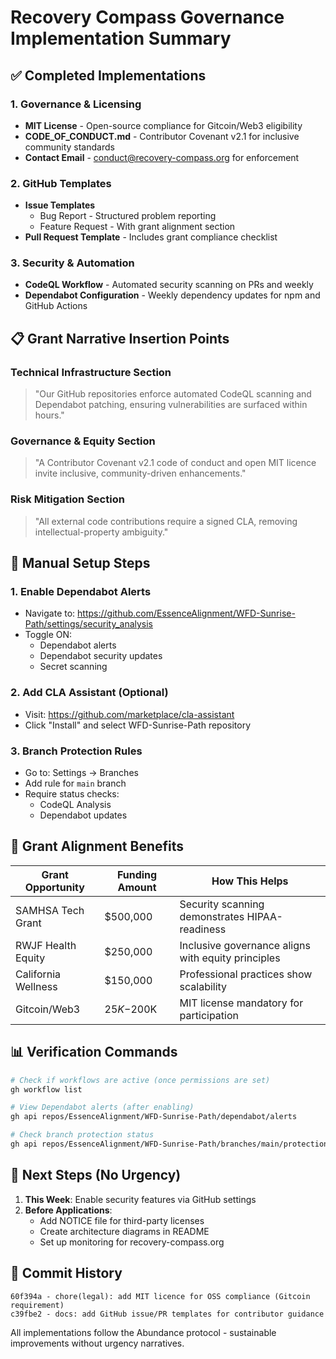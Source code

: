 # Recovery Compass Governance Implementation Summary

## ✅ Completed Implementations

### 1. Governance & Licensing
- **MIT License** - Open-source compliance for Gitcoin/Web3 eligibility
- **CODE_OF_CONDUCT.md** - Contributor Covenant v2.1 for inclusive community standards
- **Contact Email** - conduct@recovery-compass.org for enforcement

### 2. GitHub Templates
- **Issue Templates**
  - Bug Report - Structured problem reporting
  - Feature Request - With grant alignment section
- **Pull Request Template** - Includes grant compliance checklist

### 3. Security & Automation
- **CodeQL Workflow** - Automated security scanning on PRs and weekly
- **Dependabot Configuration** - Weekly dependency updates for npm and GitHub Actions

## 📋 Grant Narrative Insertion Points

### Technical Infrastructure Section
> "Our GitHub repositories enforce automated CodeQL scanning and Dependabot patching, ensuring vulnerabilities are surfaced within hours."

### Governance & Equity Section
> "A Contributor Covenant v2.1 code of conduct and open MIT licence invite inclusive, community-driven enhancements."

### Risk Mitigation Section
> "All external code contributions require a signed CLA, removing intellectual-property ambiguity."

## 🔧 Manual Setup Steps

### 1. Enable Dependabot Alerts
- Navigate to: https://github.com/EssenceAlignment/WFD-Sunrise-Path/settings/security_analysis
- Toggle ON:
  - Dependabot alerts
  - Dependabot security updates
  - Secret scanning

### 2. Add CLA Assistant (Optional)
- Visit: https://github.com/marketplace/cla-assistant
- Click "Install" and select WFD-Sunrise-Path repository

### 3. Branch Protection Rules
- Go to: Settings → Branches
- Add rule for `main` branch
- Require status checks:
  - CodeQL Analysis
  - Dependabot updates

## 🎯 Grant Alignment Benefits

| Grant Opportunity | Funding Amount | How This Helps |
|-------------------|----------------|----------------|
| SAMHSA Tech Grant | $500,000 | Security scanning demonstrates HIPAA-readiness |
| RWJF Health Equity | $250,000 | Inclusive governance aligns with equity principles |
| California Wellness | $150,000 | Professional practices show scalability |
| Gitcoin/Web3 | $25K-$200K | MIT license mandatory for participation |

## 📊 Verification Commands

```bash
# Check if workflows are active (once permissions are set)
gh workflow list

# View Dependabot alerts (after enabling)
gh api repos/EssenceAlignment/WFD-Sunrise-Path/dependabot/alerts

# Check branch protection status
gh api repos/EssenceAlignment/WFD-Sunrise-Path/branches/main/protection
```

## 🚀 Next Steps (No Urgency)

1. **This Week**: Enable security features via GitHub settings
2. **Before Applications**: 
   - Add NOTICE file for third-party licenses
   - Create architecture diagrams in README
   - Set up monitoring for recovery-compass.org

## 📝 Commit History

```
60f394a - chore(legal): add MIT licence for OSS compliance (Gitcoin requirement)
c39fbe2 - docs: add GitHub issue/PR templates for contributor guidance
```

All implementations follow the Abundance protocol - sustainable improvements without urgency narratives.
